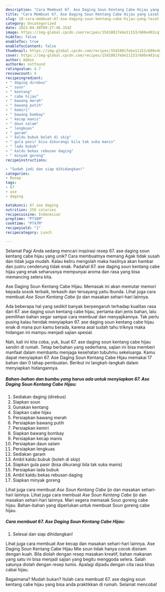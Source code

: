 ```yaml
---
description: "Cara Membuat 67. Ase Daging Soun Kentang Cabe Hijau yang Lezat Sekali, Sempurna"
title: "Cara Membuat 67. Ase Daging Soun Kentang Cabe Hijau yang Lezat Sekali, Sempurna"
slug: 10-cara-membuat-67-ase-daging-soun-kentang-cabe-hijau-yang-lezat-sekali-sempurna
category: Uncategorized
date: 2023-04-30T09:27:46.354Z
image: https://img-global.cpcdn.com/recipes/15d1801febe11153/680x482cq70/67-ase-daging-soun-kentang-cabe-hijau-foto-resep-utama.jpg
hideToc: false
enableToc: true
enableTocContent: false
thumbnail: https://img-global.cpcdn.com/recipes/15d1801febe11153/680x482cq70/67-ase-daging-soun-kentang-cabe-hijau-foto-resep-utama.jpg
cover: https://img-global.cpcdn.com/recipes/15d1801febe11153/680x482cq70/67-ase-daging-soun-kentang-cabe-hijau-foto-resep-utama.jpg
author: Admin
authorAv: notfound
ratingvalue: 4.7
reviewcount: 4
recipeingredient:
- " daging direbus"
- " soun"
- " kentang"
- " cabe hijau"
- " bawang merah"
- " bawang putih"
- " kemiri"
- " bawang bombay"
- " kecap manis"
- " daun salam"
- " lengkuas"
- " garam"
- " kaldu bubuk boleh di skip"
- " gula pasir bisa dikurangi bila tak suka manis"
- " lada bubuk"
- " kaldu bekas rebusan daging"
- " minyak goreng"
recipeinstructions:

- "Sudah jadi dan siap dihidangkan!"
categories:
- Resep
tags:
- 67
- ase
- daging

katakunci: 67 ase daging 
nutrition: 255 calories
recipecuisine: Indonesian
preptime: "PT36M"
cooktime: "PT47M"
recipeyield: "1"
recipecategory: Lunch

---
```



Selamat Pagi Anda sedang mencari inspirasi resep 67. ase daging soun kentang cabe hijau yang unik? Cara membuatnya memang Agak tidak susah dan tidak juga mudah. Kalau keliru mengolah maka hasilnya akan hambar dan justru cenderung tidak enak. Padahal 67. ase daging soun kentang cabe hijau yang enak seharusnya mempunyai aroma dan rasa yang bisa memancing selera kita.


Ase Daging Soun Kentang Cabe Hijau. Memasak ini akan memutar memori kepada sosok terbaik, terkasih dan tersayang yaitu Ibunda. Lihat juga cara membuat *Ase Soun Kentang Cabe Ijo* dan masakan sehari-hari lainnya.

Ada beberapa hal yang sedikit banyak berpengaruh terhadap kualitas rasa dari 67. ase daging soun kentang cabe hijau, pertama dari jenis bahan, lalu pemilihan bahan segar sampai cara membuat dan menyajikannya. Tak perlu pusing kalau hendak menyiapkan 67. ase daging soun kentang cabe hijau enak di mana pun kamu berada, karena asal sudah tahu triknya maka hidangan ini mampu menjadi sajian spesial.


Nah, kali ini kita coba, yuk, buat 67. ase daging soun kentang cabe hijau sendiri di rumah. Tetap berbahan yang sederhana, sajian ini bisa memberi manfaat dalam membantu menjaga kesehatan tubuhmu sekeluarga. Kamu dapat menyiapkan 67. Ase Daging Soun Kentang Cabe Hijau memakai 17 bahan dan 0 tahap pembuatan. Berikut ini langkah-langkah dalam menyiapkan hidangannya.

<!--inarticleads1-->

##### Bahan-bahan dan bumbu yang harus ada untuk menyiapkan 67. Ase Daging Soun Kentang Cabe Hijau:

1. Sediakan  daging (direbus)
1. Siapkan  soun
1. Gunakan  kentang
1. Siapkan  cabe hijau
1. Persiapkan  bawang merah
1. Persiapkan  bawang putih
1. Persiapkan  kemiri
1. Siapkan  bawang bombay
1. Persiapkan  kecap manis
1. Persiapkan  daun salam
1. Persiapkan  lengkuas
1. Sediakan  garam
1. Ambil  kaldu bubuk (boleh di skip)
1. Siapkan  gula pasir (bisa dikurangi bila tak suka manis)
1. Persiapkan  lada bubuk
1. Ambil  kaldu bekas rebusan daging
1. Siapkan  minyak goreng


Lihat juga cara membuat *Ase Soun Kentang Cabe Ijo* dan masakan sehari-hari lainnya. Lihat juga cara membuat *Ase Soun Kentang Cabe Ijo* dan masakan sehari-hari lainnya. Mari segera memasak Soun goreng cabe hijau. Bahan-bahan yang diperlukan untuk membuat Soun goreng cabe hijau. 

<!--inarticleads2-->

##### Cara membuat 67. Ase Daging Soun Kentang Cabe Hijau:


1. Selesai dan siap dihidangkan!

Lihat juga cara membuat Ase kecap dan masakan sehari-hari lainnya. Ase Daging Soun Kentang Cabe Hijau Mie soun tidak hanya cocok disiram dengan kuah. Bila diolah dengan resep masakan kreatif, bahan makanan yang satu ini bisa menjadi sajian yang begitu menggoda selera. Salah satunya diolah dengan resep tumis. Apalagi dipadu dengan cita rasa khas cabai hijau. 

Bagaimana? Mudah bukan? Itulah cara membuat 67. ase daging soun kentang cabe hijau yang bisa anda praktikkan di rumah. Selamat mencoba!
